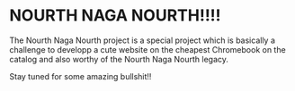 # NOURTH NAGA NOURTH!!!!

The Nourth Naga Nourth project is a special project which is basically a challenge to developp a cute website on the cheapest Chromebook on the catalog and also worthy of the Nourth Naga Nourth legacy.

Stay tuned for some amazing bullshit!!